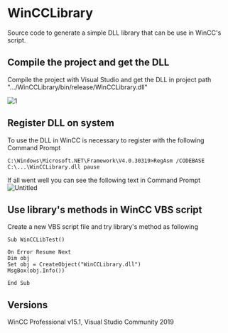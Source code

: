 # WinCCLibrary
Source code to generate a simple DLL library that can be use in WinCC's script.


## Compile the project and get the DLL
Compile the project with Visual Studio and get the DLL in project path ".../WinCCLibrary/bin/release/WinCCLibrary.dll"

![1](https://user-images.githubusercontent.com/34168918/71070506-36110300-217b-11ea-8e75-1e860f18824d.png)



## Register DLL on system
To use the DLL in WinCC is necessary to register with the following Command Prompt
```console
C:\Windows\Microsoft.NET\Framework\V4.0.30319>RegAsm /CODEBASE C:\...\WinCCLibrary.dll pause
```
If all went well you can see the following text in Command Prompt
![Untitled](https://user-images.githubusercontent.com/34168918/71071012-1e864a00-217c-11ea-8b9d-a84904b0d6bd.png)

## Use library's methods in WinCC VBS script
Create a new VBS script file and try library's method as following
```
Sub WinCCLibTest()

On Error Resume Next
Dim obj
Set obj = CreateObject("WinCCLibrary.dll")
MsgBox(obj.Info())

End Sub
```

## Versions
WinCC Professional v15.1, Visual Studio Community 2019
